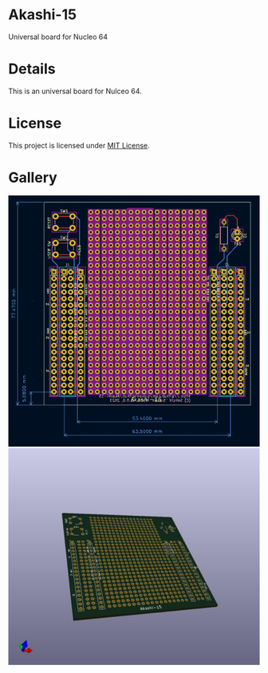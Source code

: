 # Akashi-15
Universal board for Nucleo 64

# Details
This is an universal board for Nulceo 64. 


# License
This project is licensed under [MIT License](LICENSE).

# Gallery

![](image/Akashi-15.png)
![](image/Akashi-15.jpg)
